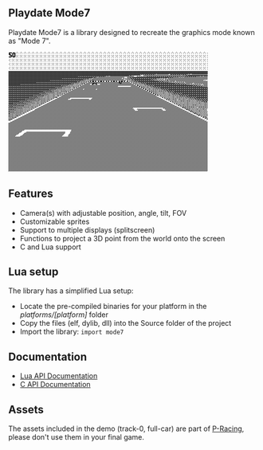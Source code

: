 ## Playdate Mode7

Playdate Mode7 is a library designed to recreate the graphics mode known as "Mode 7".

![demo](assets/demo.gif)

## Features

* Camera(s) with adjustable position, angle, tilt, FOV
* Customizable sprites
* Support to multiple displays (splitscreen)
* Functions to project a 3D point from the world onto the screen
* C and Lua support

## Lua setup

The library has a simplified Lua setup:
* Locate the pre-compiled binaries for your platform in the *platforms/[platform]* folder
* Copy the files (elf, dylib, dll) into the Source folder of the project
* Import the library: `import mode7`

## Documentation

* [Lua API Documentation](https://risolvipro.github.io/playdate-mode7/Lua-API.html)
* [C API Documentation](https://risolvipro.github.io/playdate-mode7/C-API.html)

## Assets

The assets included in the demo (track-0, full-car) are part of [P-Racing](https://play.date/games/p-racing/), please don't use them in your final game.